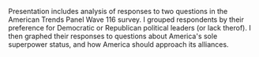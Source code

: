 Presentation includes analysis of responses to two questions in the American Trends Panel Wave 116 survey.
I grouped respondents by their preference for Democratic or Republican political leaders (or lack therof).
I then graphed their responses to questions about America's sole superpower status, and how America should approach its alliances.
